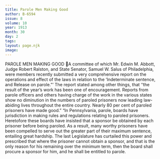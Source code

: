 ```yaml
---
title: Parole Men Making Good
author: B-6594
issue: 8
volume: 10
year: 1913
month: 30
day: 2
tags:
layout: page.njk
image:
---
```

PAROLE MEN MAKING GOOD A committee of which Mr. Edwin M. Abbott, Judge Robert Ralston, and State Senator, Samuel W. Salus of Philadelphia, were members recently submitted a very comprehensive report on the operations and effect of the laws in relation to the ‘Indeterminate sentence, and Release on parole.”’ The report stated among other things, that ‘‘the result of the year’s work has been one of encouragement. Reports from parole officers and others having charge of the work in the various states show no diminution in the numbers of paroled prisoners now leading law-abiding lives throughout the entire country. Nearly 80 per cent of paroled prisoners have made good.” “In Pennsylvania, parole, boards have jurisdiction in making rules and regulations relating to paroled prisoners. Heretofore these boards have insisted that a sponsor be obtained by each prisoner before being paroled. As a result, many worthy prisoners have been compelled to serve out the greater part of their maximum sentence, entailing great hardship. The last Legislature has curtailed this power and prescribed that where the prisoner cannot obtain a sponsor, and that is the only reason for his remaining over the minimum term, then the board shall procure a sponsor for him, and he shall be entitled to parole. 
